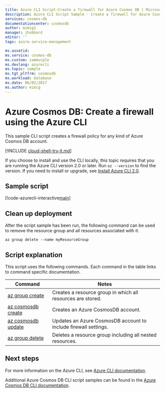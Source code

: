 ```yaml
---
title: Azure CLI Script-Create a firewall for Azure Cosmos DB | Microsoft Docs
description: Azure CLI Script Sample - Create a firewall for Azure Cosmos DB
services: cosmos-db
documentationcenter: cosmosdb
author: mimig1
manager: jhubbard
editor: ''
tags: azure-service-management

ms.assetid:
ms.service: cosmos-db
ms.custom: sammvcple
ms.devlang: azurecli
ms.topic: sample
ms.tgt_pltfrm: cosmosdb
ms.workload: database
ms.date: 06/02/2017
ms.author: mimig
---
```


# Azure Cosmos DB: Create a firewall using the Azure CLI

This sample CLI script creates a firewall policy for any kind of Azure Cosmos DB account. 

[!INCLUDE [cloud-shell-try-it.md](../../../includes/cloud-shell-try-it.md)]

If you choose to install and use the CLI locally, this topic requires that you are running the Azure CLI version 2.0 or later. Run `az --version` to find the version. If you need to install or upgrade, see [Install Azure CLI 2.0]( /cli/azure/install-azure-cli). 

## Sample script

[!code-azurecli-interactive[main](../../../cli_scripts/cosmosdb/secure-cosmosdb-create-firewall/secure-cosmosdb-create-firewall.sh?highlight=38-42 "Create an Azure Cosmos DB firewall")]

## Clean up deployment

After the script sample has been run, the following command can be used to remove the resource group and all resources associated with it.

```azurecli-interactive
az group delete --name myResourceGroup
```

## Script explanation

This script uses the following commands. Each command in the table links to command specific documentation.

| Command | Notes |
|---|---|
| [az group create](https://docs.microsoft.com/cli/azure/group#create) | Creates a resource group in which all resources are stored. |
| [az cosmosdb create](https://docs.microsoft.com/cli/azure/cosmosdb#create) | Creates an Azure CosmosDB account. |
| [az cosmosdb update](https://docs.microsoft.com/cli/azure/cosmosdb#update) | Updates an Azure CosmosDB account to include firewall settings. |
| [az group delete](https://docs.microsoft.com/cli/azure/group#delete) | Deletes a resource group including all nested resources. |

## Next steps

For more information on the Azure CLI, see [Azure CLI documentation](https://docs.microsoft.com/cli/azure/overview).

Additional Azure Cosmos DB CLI script samples can be found in the [Azure Cosmos DB CLI documentation](../cli-samples.md).
